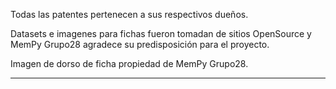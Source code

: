 Todas las patentes pertenecen a sus respectivos dueños.

Datasets e imagenes para fichas fueron tomadan de sitios OpenSource y MemPy Grupo28
agradece su predisposición para el proyecto.

Imagen de dorso de ficha propiedad de MemPy Grupo28.

**********************************************************